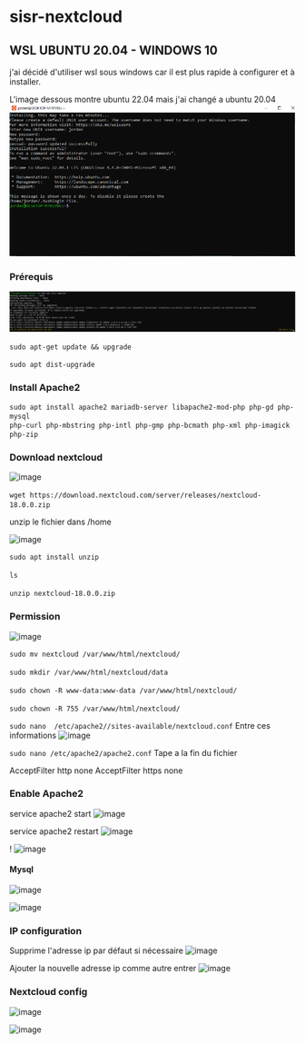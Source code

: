 # sisr-nextcloud

## WSL UBUNTU 20.04 - WINDOWS 10

j'ai décidé d'utiliser wsl sous windows car il est plus rapide à configurer et à installer.

L'image dessous montre ubuntu 22.04 mais j'ai changé a ubuntu 20.04
![image](https://github.com/Pyncro/sisr-nextcloud/blob/main/img/wsl.PNG)


### Prérequis
![image](https://github.com/Pyncro/sisr-nextcloud/blob/main/img/apt%20upgrade.PNG)

```sudo apt-get update && upgrade```

```sudo apt dist-upgrade```


### Install Apache2

```
sudo apt install apache2 mariadb-server libapache2-mod-php php-gd php-mysql 
php-curl php-mbstring php-intl php-gmp php-bcmath php-xml php-imagick php-zip
```

### Download nextcloud

![image](https://github.com/Pyncro/sisr-nextcloud/blob/main/img/wget%20nextcloud.PNG)

```wget https://download.nextcloud.com/server/releases/nextcloud-18.0.0.zip```

unzip le fichier dans /home

![image](https://github.com/Pyncro/sisr-nextcloud/blob/main/img/file%20installed.PNG)

```
sudo apt install unzip

ls

unzip nextcloud-18.0.0.zip
```

### Permission

![image](https://github.com/Pyncro/sisr-nextcloud/blob/main/img/alt1.PNG)

```
sudo mv nextcloud /var/www/html/nextcloud/

sudo mkdir /var/www/html/nextcloud/data

sudo chown -R www-data:www-data /var/www/html/nextcloud/

sudo chown -R 755 /var/www/html/nextcloud/

```


```sudo nano  /etc/apache2//sites-available/nextcloud.conf```
Entre ces informations
![image](https://github.com/Pyncro/sisr-nextcloud/blob/main/img/nano%20conf%20file.PNG)


```sudo nano /etc/apache2/apache2.conf```
Tape a la fin du fichier

AcceptFilter http none
AcceptFilter https none


### Enable Apache2

service apache2 start
![image](https://github.com/Pyncro/sisr-nextcloud/blob/main/img/APACHE2%20WORKS.PNG)

service apache2 restart
![image](https://github.com/Pyncro/sisr-nextcloud/blob/main/img/apache2%20up%20and%20running.PNG)

!
![image](https://github.com/Pyncro/sisr-nextcloud/blob/main/img/127001.PNG)

#### Mysql

![image](https://github.com/Pyncro/sisr-nextcloud/blob/main/img/mysql%20install.PNG)

![image](https://github.com/Pyncro/sisr-nextcloud/blob/main/img/nextcloud%20privileges.PNG)

### IP configuration
Supprime l'adresse ip par défaut si nécessaire
![image](https://github.com/Pyncro/sisr-nextcloud/blob/main/img/change%20ip%20address.PNG)


Ajouter la nouvelle adresse ip comme autre entrer
![image](https://github.com/Pyncro/sisr-nextcloud/blob/main/img/add%20ip%20to%20access.PNG)


### Nextcloud config

![image](https://github.com/Pyncro/sisr-nextcloud/blob/main/img/it%20works.PNG)


![image](https://github.com/Pyncro/sisr-nextcloud/blob/main/img/it%20works%20also.PNG)

